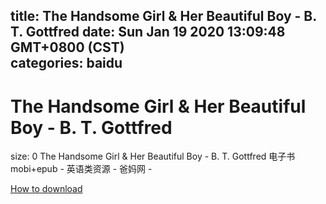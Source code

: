 
title: The Handsome Girl & Her Beautiful Boy - B. T. Gottfred
date: Sun Jan 19 2020 13:09:48 GMT+0800 (CST)    
categories: baidu
---

# The Handsome Girl & Her Beautiful Boy - B. T. Gottfred
size: 0
 The Handsome Girl & Her Beautiful Boy - B. T. Gottfred 电子书mobi+epub - 英语类资源 - 爸妈网 -
 

[How to download](https://bpcam.bemobtrk.com/go/2ceec3aa-1ca2-46d6-b9ff-aaa5c184517c?jno=0)